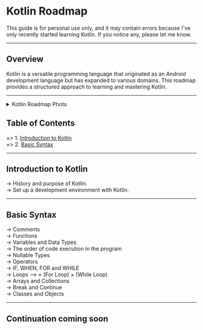# Kotlin Roadmap

  This guide is for personal use only, and it may contain errors because I've only recently started learning Kotlin. If you notice any, please let me know.

  ___

## Overview

  Kotlin is a versatile programming language that originated as an Android development language but has expanded to various domains. This roadmap provides a structured approach to learning and mastering Kotlin.

  ___

<details>
  <summary>Kotlin Roadmap Photo</summary>

  ![](https://github.com/ouo-anime/kotlin-roadmap/blob/main/kotlinRoadMapIMG.png)
</details>


## Table of Contents

  ×> 1. [Introduction to Kotlin](#introduction-to-kotlin)
  <br>
  ×> 2. [Basic Syntax](#basic-syntax)
  <br>

  ___

## Introduction to Kotlin

  -> History and purpose of Kotlin. 
  <br>
  -> Set up a development environment with Kotlin. 
  <br>

  ___

## Basic Syntax

  -> Comments 
  <br>
  -> Functions 
  <br>
  -> Variables and Data Types 
  <br>
  -> The order of code execution in the program
  <br>
  -> Nullable Types
  <br>
  -> Operators 
  <br>
  -> IF, WHEN, FOR and WHILE 
  <br>
  -> Loops -->
  × (For Loop)
  × (While Loop)
  <br>
  -> Arrays and Collections 
  <br>
  -> Break and Continue
  <br>
  -> Classes and Objects 
  <br>

  ___

## Continuation coming soon
